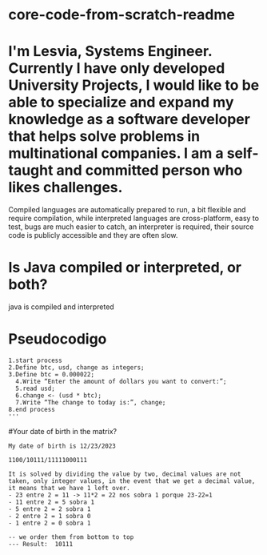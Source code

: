 # core-code-from-scratch-readme
# I'm Lesvia, Systems Engineer. Currently I have only developed University Projects, I would like to be able to specialize and expand my knowledge as a software developer that helps solve problems in multinational companies. I am a self-taught and committed person who likes challenges.

Compiled languages are automatically prepared to run, a bit flexible and require compilation, while interpreted languages are cross-platform, easy to test, bugs are much easier to catch, an interpreter is required, their source code is publicly accessible and they are often slow.

# Is Java compiled or interpreted, or both?
java is compiled and interpreted


# Pseudocodigo
```
1.start process
2.Define btc, usd, change as integers;
3.Define btc = 0.000022;
  4.Write “Enter the amount of dollars you want to convert:”;
  5.read usd;
  6.change <- (usd * btc);
  7.Write “The change to today is:”, change;
8.end process
'''
```
#Your date of birth in the matrix?
```
My date of birth is 12/23/2023

1100/10111/11111000111

It is solved by dividing the value by two, decimal values are not taken, only integer values, in the event that we get a decimal value, it means that we have 1 left over.
- 23 entre 2 = 11 -> 11*2 = 22 nos sobra 1 porque 23-22=1
- 11 entre 2 = 5 sobra 1
- 5 entre 2 = 2 sobra 1 
- 2 entre 2 = 1 sobra 0
- 1 entre 2 = 0 sobra 1

-- we order them from bottom to top
--- Result:  10111

    

